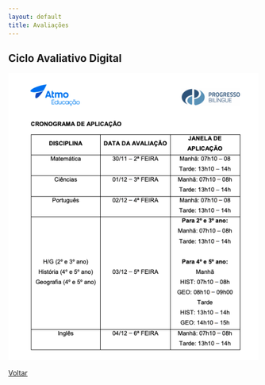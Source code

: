 ```yaml
---
layout: default
title: Avaliações
---
```


## Ciclo Avaliativo Digital

![Ciclo Avaliativo Digital](avaliacoes.png)

[Voltar](../)

